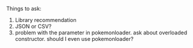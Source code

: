 Things to ask:
1. Library recommendation
2. JSON or CSV?
3. problem with the parameter in pokemonloader. ask about overloaded constructor. should I even use pokemonloader?